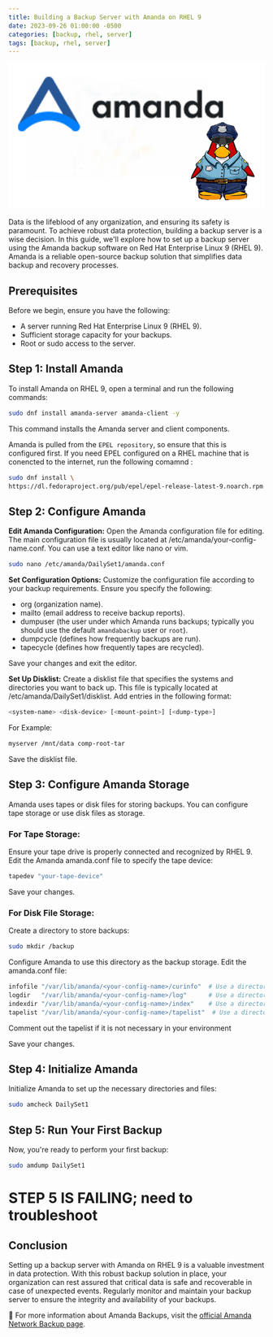 ```yaml
---
title: Building a Backup Server with Amanda on RHEL 9
date: 2023-09-26 01:00:00 -0500
categories: [backup, rhel, server]
tags: [backup, rhel, server]
---
```


![Building a Backup Server with Amanda on RHEL 9](/assets/img/posts/2023/building_amanda_backup_server/building_amanda_backup_server.png)


Data is the lifeblood of any organization, and ensuring its safety is paramount. To achieve robust data protection, building a backup server is a wise decision. In this guide, we'll explore how to set up a backup server using the Amanda backup software on Red Hat Enterprise Linux 9 (RHEL 9). Amanda is a reliable open-source backup solution that simplifies data backup and recovery processes.

## Prerequisites

Before we begin, ensure you have the following:

- A server running Red Hat Enterprise Linux 9 (RHEL 9).
- Sufficient storage capacity for your backups.
- Root or sudo access to the server.

## Step 1: Install Amanda

To install Amanda on RHEL 9, open a terminal and run the following commands:

```bash
sudo dnf install amanda-server amanda-client -y
```
This command installs the Amanda server and client components.

Amanda is pulled from the `EPEL repository`, so ensure that this is configured first. If you need EPEL configured on a RHEL machine that is conencted to the internet, run the following comamnd : 

```bash
sudo dnf install \
https://dl.fedoraproject.org/pub/epel/epel-release-latest-9.noarch.rpm
```

## Step 2: Configure Amanda

**Edit Amanda Configuration:** Open the Amanda configuration file for editing. The main configuration file is usually located at /etc/amanda/your-config-name.conf. You can use a text editor like nano or vim.

```bash
sudo nano /etc/amanda/DailySet1/amanda.conf
```

**Set Configuration Options:** Customize the configuration file according to your backup requirements. Ensure you specify the following:
- org (organization name).
- mailto (email address to receive backup reports).
- dumpuser (the user under which Amanda runs backups; typically you should use the default `amandabackup` user or `root`).
- dumpcycle (defines how frequently backups are run).
- tapecycle (defines how frequently tapes are recycled).

Save your changes and exit the editor.

**Set Up Disklist:** Create a disklist file that specifies the systems and directories you want to back up. This file is typically located at /etc/amanda/DailySet1/disklist. Add entries in the following format:

```bash
<system-name> <disk-device> [<mount-point>] [<dump-type>] 
```
For Example:

```bash
myserver /mnt/data comp-root-tar
```

Save the disklist file.

## Step 3: Configure Amanda Storage

Amanda uses tapes or disk files for storing backups. You can configure tape storage or use disk files as storage.

### For Tape Storage:

Ensure your tape drive is properly connected and recognized by RHEL 9.
Edit the Amanda amanda.conf file to specify the tape device:

```bash
tapedev "your-tape-device"
```

Save your changes.

### For Disk File Storage:

Create a directory to store backups:

```bash
sudo mkdir /backup
```

Configure Amanda to use this directory as the backup storage. Edit the amanda.conf file:

```bash
infofile "/var/lib/amanda/<your-config-name>/curinfo"  # Use a directory on your backup storage disk.
logdir   "/var/lib/amanda/<your-config-name>/log"      # Use a directory on your backup storage disk.
indexdir "/var/lib/amanda/<your-config-name>/index"    # Use a directory on your backup storage disk.
tapelist "/var/lib/amanda/<your-config-name>/tapelist"  # Use a directory on your backup storage disk.
```

Comment out the tapelist if it is not necessary in your environment

Save your changes.


## Step 4: Initialize Amanda

Initialize Amanda to set up the necessary directories and files:

```bash
sudo amcheck DailySet1
```

## Step 5: Run Your First Backup

Now, you're ready to perform your first backup:

```bash
sudo amdump DailySet1
```

# STEP 5 IS FAILING; need to troubleshoot

## Conclusion

Setting up a backup server with Amanda on RHEL 9 is a valuable investment in data protection. With this robust backup solution in place, your organization can rest assured that critical data is safe and recoverable in case of unexpected events. Regularly monitor and maintain your backup server to ensure the integrity and availability of your backups.



📝 For more information about Amanda Backups, visit the [official Amanda Network Backup page](https://amanda.org).












